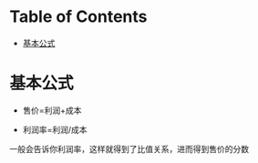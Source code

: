 # Table of Contents

* [基本公式](#基本公式)


# 基本公式

+ 售价=利润+成本

+ 利润率=利润/成本

一般会告诉你利润率，这样就得到了比值关系，进而得到售价的分数



